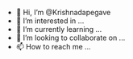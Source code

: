 - 👋 Hi, I’m @Krishnadapegave
- 👀 I’m interested in ...
- 🌱 I’m currently learning ...
- 💞️ I’m looking to collaborate on ...
- 📫 How to reach me ...

<!---
Krishnadapegave/Krishnadapegave is a ✨ special ✨ repository because its `README.md` (this file) appears on your GitHub profile.
You can click the Preview link to take a look at your changes.
--->
